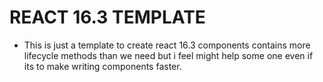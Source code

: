 # REACT 16.3 TEMPLATE

- This is just a template to create react 16.3 components contains more lifecycle methods than we need but i feel might help some one even if its to make writing components faster.

